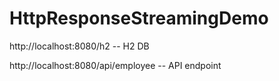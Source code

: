 # HttpResponseStreamingDemo

http://localhost:8080/h2 -- H2 DB

http://localhost:8080/api/employee  -- API endpoint
